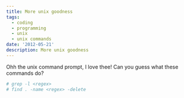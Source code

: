 ```yaml
---
title: More unix goodness
tags:
  - coding
  - programming
  - unix
  - unix commands
date: '2012-05-21'
description: More unix goodness
---
```

Ohh the unix command prompt, I love thee! Can you guess what these commands do?

``` bash
# grep -l <regex>  
# find . -name <regex> -delete  
```

